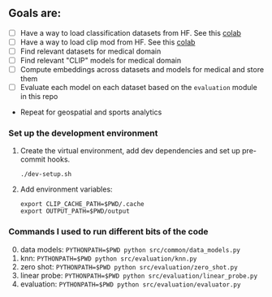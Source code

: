 ## Goals are:

- [ ] Have a way to load classification datasets from HF. See this [colab](https://colab.research.google.com/drive/1O7PBYHKrk8SELHq40AoH8hehig-WNezS?usp=sharing)
- [ ] Have a way to load clip mod from HF. See this [colab](https://colab.research.google.com/drive/1O7PBYHKrk8SELHq40AoH8hehig-WNezS?usp=sharing)
- [ ] Find relevant datasets for medical domain
- [ ] Find relevant "CLIP" models for medical domain
- [ ] Compute embeddings across datasets and models for medical and store them
- [ ] Evaluate each model on each dataset based on the `evaluation` module in this repo

- Repeat for geospatial and sports analytics

### Set up the development environment

1. Create the virtual environment, add dev dependencies and set up pre-commit hooks.
   ```
   ./dev-setup.sh
   ```
2. Add environment variables:
   ```
   export CLIP_CACHE_PATH=$PWD/.cache
   export OUTPUT_PATH=$PWD/output
   ```

### Commands I used to run different bits of the code

0. data models: `PYTHONPATH=$PWD python src/common/data_models.py`
1. knn: `PYTHONPATH=$PWD python src/evaluation/knn.py`
2. zero shot: `PYTHONPATH=$PWD python src/evaluation/zero_shot.py`
3. linear probe: `PYTHONPATH=$PWD python src/evaluation/linear_probe.py`
4. evaluation: `PYTHONPATH=$PWD python src/evaluation/evaluator.py`
